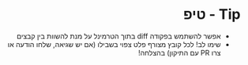 
<div dir="rtl">
  
# Tip - טיפ
* אפשר להשתמש בפקודה diff בתוך הטרמינל על מנת להשוות בין קבצים
* שימו לב! לכל קובץ מצורף פלט צפוי בשבילו (אם יש שגיאה, שלחו הודעה או צרו PR עם התיקון)
בהצלחה!
  
</div>
